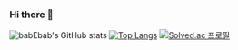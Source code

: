 ### Hi there 👋

![babEbab's GitHub stats](https://github-readme-stats.vercel.app/api?username=babEbab&show_icons=true&theme=great-gatsby)
[![Top Langs](https://github-readme-stats.vercel.app/api/top-langs/?username=babEbab&layout=compact&theme=great-gatsby&langs_count=4)](https://github.com/anuraghazra/github-readme-stats)
[![Solved.ac 프로필](http://mazassumnida.wtf/api/v2/generate_badge?boj=luawill)](https://solved.ac/luawill)
